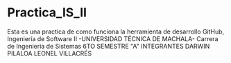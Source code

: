 # Practica_IS_II
Esta es una practica de como funciona la herramienta de desarrollo GitHub, Ingeniería de Software II
-UNIVERSIDAD TÉCNICA DE MACHALA-
Carrera de Ingenieria de Sistemas
6TO SEMESTRE "A"
  INTEGRANTES
    DARWIN PILALOA
    LEONEL VILLACRÉS
